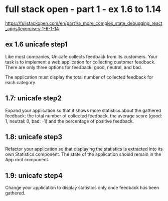 # full stack open - part 1 - ex 1.6 to 1.14

https://fullstackopen.com/en/part1/a_more_complex_state_debugging_react_apps#exercises-1-6-1-14


## ex 1.6 unicafe step1
Like most companies, Unicafe collects feedback from its customers. Your task is to implement a web application for collecting customer feedback. There are only three options for feedback: good, neutral, and bad.

The application must display the total number of collected feedback for each category.

## 1.7: unicafe step2

Expand your application so that it shows more statistics about the gathered feedback: the total number of collected feedback, the average score (good: 1, neutral: 0, bad: -1) and the percentage of positive feedback.

## 1.8: unicafe step3

Refactor your application so that displaying the statistics is extracted into its own Statistics component. The state of the application should remain in the App root component.

## 1.9: unicafe step4

Change your application to display statistics only once feedback has been gathered.